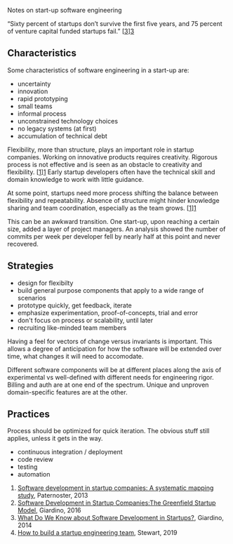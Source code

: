 Notes on start-up software engineering

“Sixty percent of startups don’t survive the first five years,
and 75 percent of venture capital funded startups fail.” [[3]][3]

## Characteristics

Some characteristics of software engineering in a start-up are:
- uncertainty
- innovation
- rapid prototyping
- small teams
- informal process
- unconstrained technology choices
- no legacy systems (at first)
- accumulation of technical debt

Flexibility, more than structure, plays an important role in startup companies. Working on innovative products requires creativity. Rigorous process is not effective and is seen as an obstacle to creativity and flexibility. [[1]][1] Early startup developers often have the technical skill and domain knowledge to work with little guidance.

At some point, startups need more process shifting the balance between flexibility and repeatability. Absence of structure might hinder knowledge sharing and team coordination, especially as the team grows. [[1]][1]

This can be an awkward transition. One start-up, upon reaching a certain size, added a layer of project managers. An analysis showed the number of commits per week per developer fell by nearly half at this point and never recovered.

## Strategies

- design for flexibilty
- build general purpose components that apply to a wide range of scenarios
- prototype quickly, get feedback, iterate
- emphasize experimentation, proof-of-concepts, trial and error
- don't focus on process or scalability, until later
- recruiting like-minded team members

Having a feel for vectors of change versus invariants is important. This allows a degree of anticipation for how the software will be extended over time, what changes it will need to accomodate.

Different software components will be at different places along the axis of experimental vs well-defined with different needs for engineering rigor. Billing and auth are at one end of the spectrum. Unique and unproven domain-specific features are at the other.

## Practices

Process should be optimized for quick iteration. The obvious stuff still applies, unless it gets in the way.

- continuous integration / deployment
- code review
- testing
- automation


1. [Software development in startup companies: A systematic mapping study][1], Paternoster, 2013
2. [Software Development in Startup Companies:The Greenfield Startup Model][2], Giardino, 2016
3. [What Do We Know about Software Development in Startups?][3], Giardino, 2014
4. [How to build a startup engineering team][4], Stewart, 2019


[1]: http://dx.doi.org/10.1016/j.infsof.2014.04.014
[2]: https://ieeexplore.ieee.org/document/7360225
[3]: https://www.computer.org/csdl/magazine/so/2014/05/mso2014050028/13rRUxjyX2e
[4]: https://increment.com/teams/how-to-build-a-startup-engineering-team/
